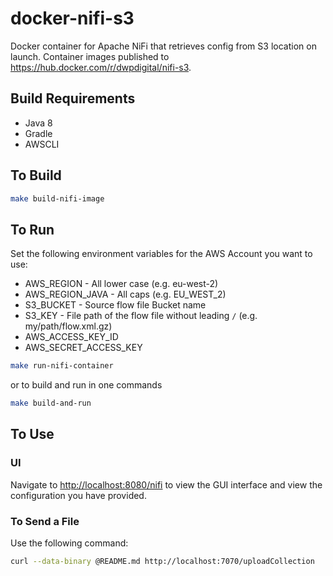  # docker-nifi-s3
Docker container for Apache NiFi that retrieves config from S3 location on launch. Container images published to https://hub.docker.com/r/dwpdigital/nifi-s3.

## Build Requirements
- Java 8
- Gradle
- AWSCLI

## To Build
```bash
make build-nifi-image
```

## To Run
Set the following environment variables for the AWS Account you want to use:
- AWS_REGION - All lower case (e.g. eu-west-2)
- AWS_REGION_JAVA - All caps (e.g. EU_WEST_2)
- S3_BUCKET - Source flow file Bucket name
- S3_KEY - File path of the flow file without leading `/` (e.g. my/path/flow.xml.gz)
- AWS_ACCESS_KEY_ID
- AWS_SECRET_ACCESS_KEY

```bash
make run-nifi-container
```

or to build and run in one commands

```bash
make build-and-run
```

## To Use
### UI
Navigate to [http://localhost:8080/nifi](http://localhost:8080/nifi) to view the GUI interface and view the configuration you have provided.


### To Send a File
Use the following command:
```bash
curl --data-binary @README.md http://localhost:7070/uploadCollection 
```
